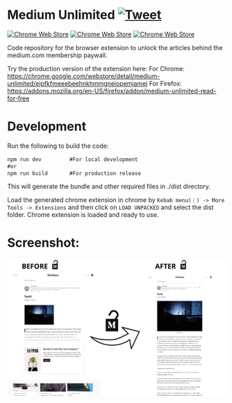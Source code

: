 # Medium Unlimited   [![Tweet](https://img.shields.io/twitter/url/http/shields.io.svg?style=social)](https://twitter.com/intent/tweet?text=Yay!!%20I%20found%20this%20open%20source%20chrome%20extension%20to%20read%20Medium.com%20membership%20articles%20for%20free!%20%0ACheck%20it%20out%20-%20&url=https://github.com/manojVivek/medium-unlimited&hashtags=medium,membership,free,github,oss,opensource)

[![Chrome Web Store](https://img.shields.io/chrome-web-store/v/eipfkfmeeebeehnkhmmgneiopemjamej.svg)](https://chrome.google.com/webstore/detail/medium-unlimited-read-pai/eipfkfmeeebeehnkhmmgneiopemjamej)
[![Chrome Web Store](https://img.shields.io/chrome-web-store/rating/eipfkfmeeebeehnkhmmgneiopemjamej.svg)](https://chrome.google.com/webstore/detail/medium-unlimited-read-pai/eipfkfmeeebeehnkhmmgneiopemjamej)
[![Chrome Web Store](https://img.shields.io/chrome-web-store/users/eipfkfmeeebeehnkhmmgneiopemjamej.svg)](https://chrome.google.com/webstore/detail/medium-unlimited-read-pai/eipfkfmeeebeehnkhmmgneiopemjamej)


Code repository for the browser extension to unlock the articles behind the medium.com membership paywall.

Try the production version of the extension here: 
For Chrome: https://chrome.google.com/webstore/detail/medium-unlimited/eipfkfmeeebeehnkhmmgneiopemjamej
For Firefox: https://addons.mozilla.org/en-US/firefox/addon/medium-unlimited-read-for-free


# Development

Run the following to build the code:

```
npm run dev         #For local development
#or
npm run build       #For production release
```

This will generate the bundle and other required files in ./dist directory.

Load the generated chrome extension in chrome by `Kebab menu(⋮) -> More Tools -> Extensions` and then click on `LOAD UNPACKED` and select the dist folder.
Chrome extension is loaded and ready to use.

# Screenshot:
![alt text](https://raw.githubusercontent.com/manojVivek/medium-unlimited/master/designs/screenshot.png "Before after comparison")
